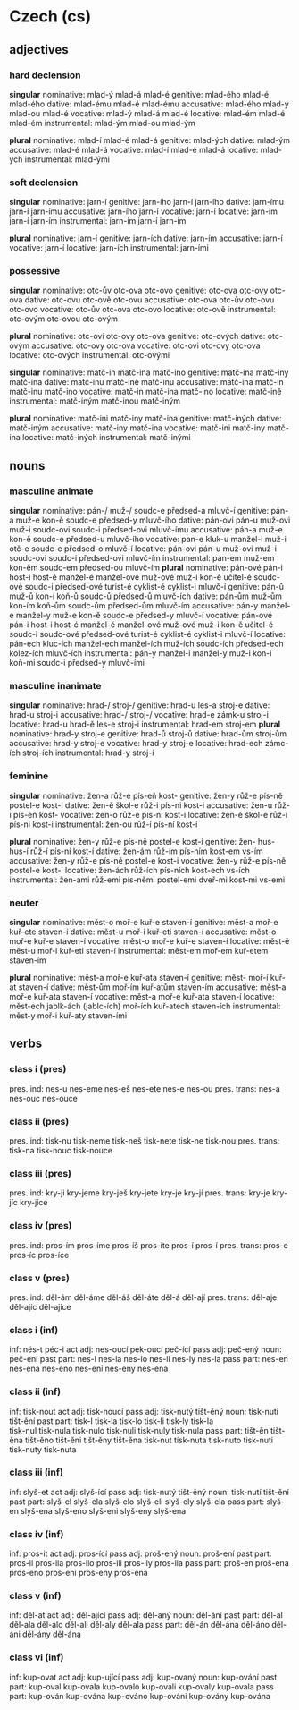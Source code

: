# Czech (cs)

## adjectives

### hard declension

**singular**
nominative:   mlad-ý mlad-á mlad-é
genitive:     mlad-ého mlad-é mlad-ého
dative:       mlad-ému mlad-é mlad-ému
accusative:   mlad-ého mlad-ý mlad-ou mlad-é
vocative:     mlad-ý mlad-á mlad-é
locative:     mlad-ém mlad-é mlad-ém
instrumental: mlad-ým mlad-ou mlad-ým

**plural**
nominative:   mlad-í mlad-é mlad-á
genitive:     mlad-ých
dative:       mlad-ým
accusative:   mlad-é mlad-á
vocative:     mlad-í mlad-é mlad-á
locative:     mlad-ých
instrumental: mlad-ými

### soft declension

**singular**
nominative:   jarn-í
genitive:     jarn-ího jarn-í jarn-ího
dative:       jarn-ímu jarn-í jarn-ímu
accusative:   jarn-ího jarn-í
vocative:     jarn-í
locative:     jarn-ím jarn-í jarn-ím
instrumental: jarn-ím jarn-í jarn-ím

**plural**
nominative:   jarn-í
genitive:     jarn-ích
dative:       jarn-ím
accusative:   jarn-í
vocative:     jarn-í
locative:     jarn-ích
instrumental: jarn-ími

### possessive

**singular**
nominative:   otc-ův otc-ova otc-ovo
genitive:     otc-ova otc-ovy otc-ova
dative:       otc-ovu otc-ově otc-ovu
accusative:   otc-ova otc-ův otc-ovu otc-ovo
vocative:     otc-ův otc-ova otc-ovo
locative:     otc-ově
instrumental: otc-ovým otc-ovou otc-ovým

**plural**
nominative:   otc-ovi otc-ovy otc-ova
genitive:     otc-ových
dative:       otc-ovým
accusative:   otc-ovy otc-ova
vocative:     otc-ovi otc-ovy otc-ova
locative:     otc-ových
instrumental: otc-ovými

**singular**
nominative:   matč-in matč-ina matč-ino
genitive:     matč-ina matč-iny matč-ina
dative:       matč-inu matč-ině matč-inu
accusative:   matč-ina matč-in matč-inu matč-ino
vocative:     matč-in matč-ina matč-ino
locative:     matč-ině
instrumental: matč-iným matč-inou matč-iným

**plural**
nominative:   matč-ini matč-iny matč-ina
genitive:     matč-iných
dative:       matč-iným
accusative:   matč-iny matč-ina
vocative:     matč-ini matč-iny matč-ina
locative:     matč-iných
instrumental: matč-inými

## nouns

### masculine animate

**singular**
nominative:   pán-/ muž-/ soudc-e předsed-a mluvč-í
genitive:     pán-a muž-e kon-ě soudc-e předsed-y mluvč-ího
dative:       pán-ovi pán-u muž-ovi muž-i soudc-ovi soudc-i předsed-ovi mluvč-ímu
accusative:   pán-a muž-e kon-ě soudc-e předsed-u mluvč-ího
vocative:     pan-e kluk-u manžel-i muž-i otč-e soudc-e předsed-o mluvč-í
locative:     pán-ovi pán-u muž-ovi muž-i soudc-ovi soudc-i předsed-ovi mluvč-ím
instrumental: pán-em muž-em kon-ěm soudc-em předsed-ou mluvč-ím
**plural**
nominative:   pán-ové pán-i host-i host-é manžel-é manžel-ové muž-ové muž-i kon-ě učitel-é soudc-ové soudc-i předsed-ové turist-é cyklist-é cyklist-i mluvč-í
genitive:     pán-ů muž-ů kon-í koň-ů soudc-ů předsed-ů mluvč-ích
dative:       pán-ům muž-ům kon-ím koň-ům soudc-ům předsed-ům mluvč-ím
accusative:   pán-y manžel-e manžel-y muž-e kon-ě soudc-e předsed-y mluvč-í
vocative:     pán-ové pán-i host-i host-é manžel-é manžel-ové muž-ové muž-i kon-ě učitel-é soudc-i soudc-ové předsed-ové turist-é cyklist-é cyklist-i mluvč-í
locative:     pán-ech kluc-ích manžel-ech manžel-ích muž-ích soudc-ích předsed-ech kolez-ích mluvč-ích
instrumental: pán-y manžel-i manžel-y muž-i kon-i koň-mi soudc-i předsed-y mluvč-ími

### masculine inanimate

**singular**
nominative:   hrad-/ stroj-/
genitive:     hrad-u les-a stroj-e
dative:       hrad-u stroj-i
accusative:   hrad-/ stroj-/
vocative:     hrad-e zámk-u stroj-i
locative:     hrad-u hrad-ě les-e stroj-i
instrumental: hrad-em stroj-em
**plural**
nominative:   hrad-y stroj-e
genitive:     hrad-ů stroj-ů
dative:       hrad-ům stroj-ům
accusative:   hrad-y stroj-e
vocative:     hrad-y stroj-e
locative:     hrad-ech zámc-ích stroj-ích
instrumental: hrad-y stroj-i

### feminine

**singular**
nominative:   žen-a růž-e pís-eň kost-
genitive:     žen-y růž-e pís-ně postel-e kost-i
dative:       žen-ě škol-e růž-i pís-ni kost-i
accusative:   žen-u růž-i pís-eň kost-
vocative:     žen-o růž-e pís-ni kost-i
locative:     žen-ě škol-e růž-i pís-ni kost-i
instrumental: žen-ou růž-í pís-ní kost-í

**plural**
nominative:   žen-y růž-e pís-ně postel-e kost-i
genitive:     žen- hus- hus-í růž-í pís-ní kost-í
dative:       žen-ám růž-ím pís-ním kost-em vs-ím
accusative:   žen-y růž-e pís-ně postel-e kost-i
vocative:     žen-y růž-e pís-ně postel-e kost-i
locative:     žen-ách růž-ích pís-ních kost-ech vs-ích
instrumental: žen-ami růž-emi pís-němi postel-emi dveř-mi kost-mi vs-emi

### neuter

**singular**
nominative:   měst-o moř-e kuř-e staven-í
genitive:     měst-a moř-e kuř-ete staven-í
dative:       měst-u moř-i kuř-eti staven-í
accusative:   měst-o moř-e kuř-e staven-í
vocative:     měst-o moř-e kuř-e staven-í
locative:     měst-ě měst-u moř-i kuř-eti staven-í
instrumental: měst-em moř-em kuř-etem staven-ím

**plural**
nominative:   měst-a moř-e kuř-ata staven-í
genitive:     měst- moř-í kuř-at staven-í
dative:       měst-ům moř-ím kuř-atům staven-ím
accusative:   měst-a moř-e kuř-ata staven-í
vocative:     měst-a moř-e kuř-ata staven-í
locative:     měst-ech jablk-ách (jablc-ích) moř-ích kuř-atech staven-ích
instrumental: měst-y moř-i kuř-aty staven-ími

## verbs

### class i (pres)
pres. ind:    nes-u nes-eme nes-eš nes-ete nes-e nes-ou
pres. trans:  nes-a nes-ouc nes-ouce

### class ii (pres)
pres. ind:    tisk-nu tisk-neme tisk-neš tisk-nete tisk-ne tisk-nou
pres. trans:  tisk-na tisk-nouc tisk-nouce

### class iii (pres)
pres. ind:    kry-ji kry-jeme kry-ješ kry-jete kry-je kry-jí
pres. trans:  kry-je kry-jíc kry-jíce

### class iv (pres)
pres. ind:    pros-ím pros-íme pros-íš pros-íte pros-í pros-í
pres. trans:  pros-e pros-íc pros-íce

### class v (pres)
pres. ind:    děl-ám děl-áme děl-áš děl-áte děl-á děl-ají
pres. trans:  děl-aje děl-ajíc děl-ajíce

### class i (inf)
inf:          nés-t péc-i
act adj:      nes-oucí pek-oucí peč-ící
pass adj:     peč-ený
noun:         peč-ení 
past part:    nes-l nes-la nes-lo nes-li nes-ly nes-la
pass part:    nes-en nes-ena nes-eno nes-eni nes-eny nes-ena

### class ii (inf)
inf:          tisk-nout
act adj:      tisk-noucí
pass adj:     tisk-nutý tišt-ěný
noun:         tisk-nutí tišt-ění
past part:    tisk-l tisk-la  tisk-lo tisk-li tisk-ly tisk-la 	
              tisk-nul tisk-nula tisk-nulo tisk-nuli tisk-nuly tisk-nula
pass part:    tišt-ěn tišt-ěna tišt-ěno tišt-ěni tišt-ěny tišt-ěna
              tisk-nut tisk-nuta tisk-nuto tisk-nuti tisk-nuty tisk-nuta

### class iii (inf)
inf:          slyš-et
act adj:      slyš-ící
pass adj:     tisk-nutý tišt-ěný
noun:         tisk-nutí tišt-ění
past part:    slyš-el slyš-ela slyš-elo slyš-eli slyš-ely slyš-ela
pass part:    slyš-en slyš-ena slyš-eno slyš-eni slyš-eny slyš-ena

### class iv (inf)
inf:          pros-it
act adj:      pros-ící
pass adj:     proš-ený
noun:         proš-ení
past part:    pros-il pros-ila pros-ilo pros-ili pros-ily pros-ila
pass part:    proš-en proš-ena proš-eno proš-eni proš-eny proš-ena

### class v (inf)
inf:          děl-at
act adj:      děl-ající
pass adj:     děl-aný
noun:         děl-ání
past part:    děl-al děl-ala děl-alo děl-ali děl-aly děl-ala
pass part:    děl-án děl-ána děl-áno děl-áni děl-ány děl-ána

### class vi (inf)
inf:          kup-ovat
act adj:      kup-ující
pass adj:     kup-ovaný
noun:         kup-ování
past part:    kup-oval kup-ovala kup-ovalo kup-ovali kup-ovaly kup-ovala
pass part:    kup-ován kup-ována kup-ováno kup-ováni kup-ovány kup-ována